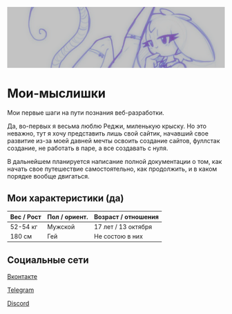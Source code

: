 ![background](/медиа/задник-верх.png)
# Мои-мыслишки
Мои первые шаги на пути познания веб-разработки.

Да, во-первых я весьма люблю Реджи, миленькую крыску. Но это неважно, тут я хочу представить лишь свой сайтик, начавший свое развитие из-за моей давней мечты освоить создание сайтов, фуллстак создание, не работать в паре, а все создавать с нуля.

В дальнейшем планируется написание полной документации о том, как начать свое путешествие самостоятельно, как продолжить, и в каком порядке вообще двигаться.

## Мои характеристики (да)

| Вес / Рост| Пол / ориент.| Возраст / отношения|
| ----------| -------------| -------------------|
| 52-54 кг  | Мужской      | 17 лет / 13 октября|
| 180 см    | Гей          | Не состою в них    |

## Социальные сети

[Вконтакте](https://vk.com/furmetal)

[Telegram](https://t.me/envwiun)

[Discord](https://discord.gg/BsV6kH6cPX)
